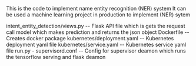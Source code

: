 This is the code to implement name entity recognition (NER) system
It can be used a machine learning project in production to implement (NER) sytem


intent_entity_detection/views.py -- Flask API file which is gets the request call model which makes prediction and returns the json object
Dockerfile --  Creates docker package 
kubernetes/deployment.yaml -- Kubernetes deployment yaml file
kubernetes/service.yaml -- Kubernetes service yaml file
run.py - 
supervisord.conf -- Config for supervisor deamon which runs the tensorflow serving and flask deamon
